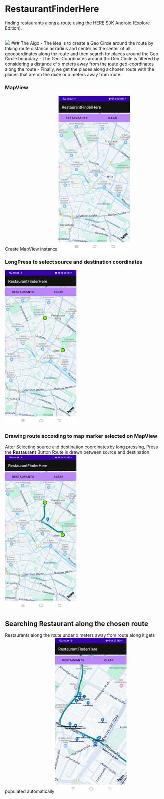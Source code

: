 # RestaurantFinderHere
 finding restaurants along a route using the HERE SDK Android (Explore Edition).
## 
<img src="https://upload.wikimedia.org/wikipedia/commons/thumb/7/7a/3D_Convex_Hull.tiff/lossless-page1-330px-3D_Convex_Hull.tiff.png" height="500">
### The Algo
 - The idea is to create a Geo Circle around the route by taking route distance as radius and center as the center of all geocoordinates along the route
and then search for places around the Geo Circle boundary
 - The Geo-Coordinates around the Geo Circle is filtered by considering a distance of x meters away from the route geo-coordinates along the route
 - Finally, we get the places along a chosen route with the places that are on the route or x meters away from route

### MapView
Create MapView instance
<img src="https://raw.githubusercontent.com/abhiditi/RestaurantFinderHere/main/app/images/device-2021-08-15-223047.png" height="500">

### LongPress to select source and destination coordinates
<img src="https://raw.githubusercontent.com/abhiditi/RestaurantFinderHere/main/app/images/device-2021-08-15-223112.png" height="500">

### Drawing route according to map marker selected on MapView
After Selecting source and destination coordinates by long pressing, Press the **Restaurant** Button
Route is drawn between source and destination
<img src="https://raw.githubusercontent.com/abhiditi/RestaurantFinderHere/main/app/images/device-2021-08-15-223129.png" height="500">

## Searching Restaurant along the chosen route
Restaurants along the route under x meters away from route along it gets populated automatically
<img src="https://raw.githubusercontent.com/abhiditi/RestaurantFinderHere/main/app/images/device-2021-08-15-223148.png" height="500">

